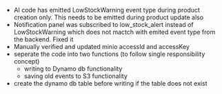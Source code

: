 - AI code has emitted LowStockWarning event type during product creation only. This needs to be emitted during product update also
- Notification panel was subscribed to low_stock_alert instead of LowStockWarning which does not mactch with emited event type from the backend. Fixed it
- Manually verified and updated minio accessId and accessKey
- seperate the code into two functions (to follow single responsibility concept) 
    - writing to Dynamo db functionality 
    - saving old events to S3 functionality 
- create the dynamo db table before writing if the table does not exist